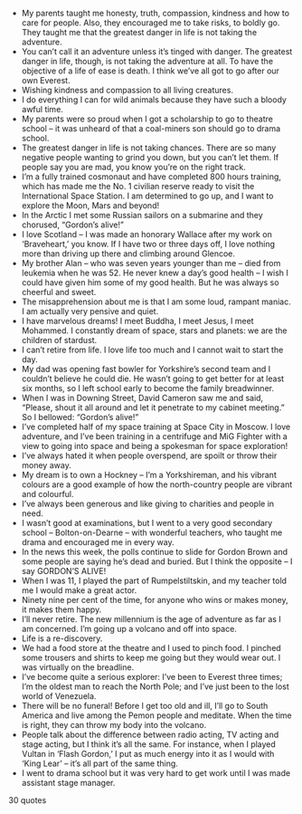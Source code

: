  - My parents taught me honesty, truth, compassion, kindness and how to care for people. Also, they encouraged me to take risks, to boldly go. They taught me that the greatest danger in life is not taking the adventure.
 - You can’t call it an adventure unless it’s tinged with danger. The greatest danger in life, though, is not taking the adventure at all. To have the objective of a life of ease is death. I think we’ve all got to go after our own Everest.
 - Wishing kindness and compassion to all living creatures.
 - I do everything I can for wild animals because they have such a bloody awful time.
 - My parents were so proud when I got a scholarship to go to theatre school – it was unheard of that a coal-miners son should go to drama school.
 - The greatest danger in life is not taking chances. There are so many negative people wanting to grind you down, but you can’t let them. If people say you are mad, you know you’re on the right track.
 - I’m a fully trained cosmonaut and have completed 800 hours training, which has made me the No. 1 civilian reserve ready to visit the International Space Station. I am determined to go up, and I want to explore the Moon, Mars and beyond!
 - In the Arctic I met some Russian sailors on a submarine and they chorused, “Gordon’s alive!”
 - I love Scotland – I was made an honorary Wallace after my work on ‘Braveheart,’ you know. If I have two or three days off, I love nothing more than driving up there and climbing around Glencoe.
 - My brother Alan – who was seven years younger than me – died from leukemia when he was 52. He never knew a day’s good health – I wish I could have given him some of my good health. But he was always so cheerful and sweet.
 - The misapprehension about me is that I am some loud, rampant maniac. I am actually very pensive and quiet.
 - I have marvelous dreams! I meet Buddha, I meet Jesus, I meet Mohammed. I constantly dream of space, stars and planets: we are the children of stardust.
 - I can’t retire from life. I love life too much and I cannot wait to start the day.
 - My dad was opening fast bowler for Yorkshire’s second team and I couldn’t believe he could die. He wasn’t going to get better for at least six months, so I left school early to become the family breadwinner.
 - When I was in Downing Street, David Cameron saw me and said, “Please, shout it all around and let it penetrate to my cabinet meeting.” So I bellowed: “Gordon’s alive!”
 - I’ve completed half of my space training at Space City in Moscow. I love adventure, and I’ve been training in a centrifuge and MiG Fighter with a view to going into space and being a spokesman for space exploration!
 - I’ve always hated it when people overspend, are spoilt or throw their money away.
 - My dream is to own a Hockney – I’m a Yorkshireman, and his vibrant colours are a good example of how the north-country people are vibrant and colourful.
 - I’ve always been generous and like giving to charities and people in need.
 - I wasn’t good at examinations, but I went to a very good secondary school – Bolton-on-Dearne – with wonderful teachers, who taught me drama and encouraged me in every way.
 - In the news this week, the polls continue to slide for Gordon Brown and some people are saying he’s dead and buried. But I think the opposite – I say GORDON’S ALIVE!
 - When I was 11, I played the part of Rumpelstiltskin, and my teacher told me I would make a great actor.
 - Ninety nine per cent of the time, for anyone who wins or makes money, it makes them happy.
 - I’ll never retire. The new millennium is the age of adventure as far as I am concerned. I’m going up a volcano and off into space.
 - Life is a re-discovery.
 - We had a food store at the theatre and I used to pinch food. I pinched some trousers and shirts to keep me going but they would wear out. I was virtually on the breadline.
 - I’ve become quite a serious explorer: I’ve been to Everest three times; I’m the oldest man to reach the North Pole; and I’ve just been to the lost world of Venezuela.
 - There will be no funeral! Before I get too old and ill, I’ll go to South America and live among the Pemon people and meditate. When the time is right, they can throw my body into the volcano.
 - People talk about the difference between radio acting, TV acting and stage acting, but I think it’s all the same. For instance, when I played Vultan in ‘Flash Gordon,’ I put as much energy into it as I would with ‘King Lear’ – it’s all part of the same thing.
 - I went to drama school but it was very hard to get work until I was made assistant stage manager.

30 quotes